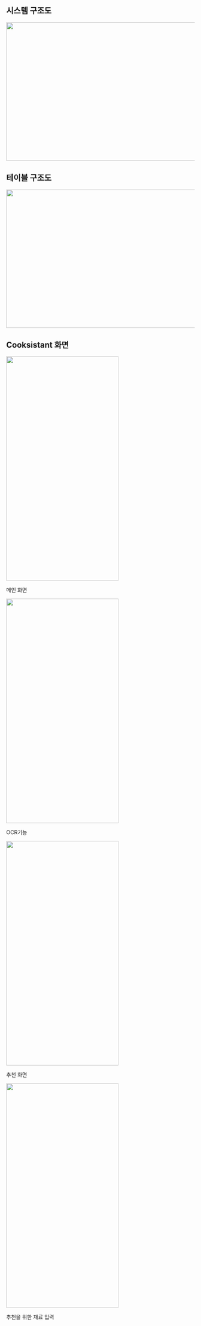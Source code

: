 ## **시스템 구조도**

<img src="https://s3.us-west-2.amazonaws.com/secure.notion-static.com/4479017c-4c6b-4666-babd-d8fbc694c932/_2021-04-09__9.26.18.png?X-Amz-Algorithm=AWS4-HMAC-SHA256&X-Amz-Credential=AKIAT73L2G45O3KS52Y5%2F20210608%2Fus-west-2%2Fs3%2Faws4_request&X-Amz-Date=20210608T044616Z&X-Amz-Expires=86400&X-Amz-Signature=957be62fb21f3ae04c20ddf72bee8e338c1dd124328510422bc9bac2292db48f&X-Amz-SignedHeaders=host&response-content-disposition=filename%20%3D%22_2021-04-09__9.26.18.png%22"  width="700" height="370">

## 테이블 구조도

<img src="https://s3.us-west-2.amazonaws.com/secure.notion-static.com/40383b28-dfe8-467c-bdda-33ec7802f75e/Untitled.png?X-Amz-Algorithm=AWS4-HMAC-SHA256&X-Amz-Credential=AKIAT73L2G45O3KS52Y5%2F20210608%2Fus-west-2%2Fs3%2Faws4_request&X-Amz-Date=20210608T044736Z&X-Amz-Expires=86400&X-Amz-Signature=2e03680b235b87895f5971b2af69a44a696e216161006725f5317ddb40d7ffc9&X-Amz-SignedHeaders=host&response-content-disposition=filename%20%3D%22Untitled.png%22"  width="700" height="370">

## Cooksistant 화면

<img src="https://s3.us-west-2.amazonaws.com/secure.notion-static.com/e84503b8-5556-4a40-92ee-45776439e187/Untitled.png?X-Amz-Algorithm=AWS4-HMAC-SHA256&X-Amz-Credential=AKIAT73L2G45O3KS52Y5%2F20210608%2Fus-west-2%2Fs3%2Faws4_request&X-Amz-Date=20210608T044802Z&X-Amz-Expires=86400&X-Amz-Signature=09c05c27ccc45ceb1b8021032aef8a99fb58f9add86e8c7f819cb30fce7066f2&X-Amz-SignedHeaders=host&response-content-disposition=filename%20%3D%22Untitled.png%22"  width="300" height="600">

메인 화면

<img src="https://s3.us-west-2.amazonaws.com/secure.notion-static.com/62cf9ecf-fd47-4b5d-bc35-c4ed15d22d06/Untitled.png?X-Amz-Algorithm=AWS4-HMAC-SHA256&X-Amz-Credential=AKIAT73L2G45O3KS52Y5%2F20210608%2Fus-west-2%2Fs3%2Faws4_request&X-Amz-Date=20210608T044923Z&X-Amz-Expires=86400&X-Amz-Signature=d7b430f22e4858f751addfc3424cac91f0d79fa1b1c9e706404f93ea1c1b6687&X-Amz-SignedHeaders=host&response-content-disposition=filename%20%3D%22Untitled.png%22"  width="300" height="600">

OCR기능

<img src="https://s3.us-west-2.amazonaws.com/secure.notion-static.com/d95456c3-be70-4622-8d40-e9cfc18eb71f/Untitled.png?X-Amz-Algorithm=AWS4-HMAC-SHA256&X-Amz-Credential=AKIAT73L2G45O3KS52Y5%2F20210608%2Fus-west-2%2Fs3%2Faws4_request&X-Amz-Date=20210608T045030Z&X-Amz-Expires=86400&X-Amz-Signature=07453f71d9b48c78ff8afccafccaf6cc7f251ff1326eee66ec4e5efc2122efc7&X-Amz-SignedHeaders=host&response-content-disposition=filename%20%3D%22Untitled.png%22"  width="300" height="600">

추천 화면

<img src="https://s3.us-west-2.amazonaws.com/secure.notion-static.com/21407dcb-98cb-42bf-a2bc-2db2247b95a3/Untitled.png?X-Amz-Algorithm=AWS4-HMAC-SHA256&X-Amz-Credential=AKIAT73L2G45O3KS52Y5%2F20210608%2Fus-west-2%2Fs3%2Faws4_request&X-Amz-Date=20210608T045058Z&X-Amz-Expires=86400&X-Amz-Signature=d5bbbfa2fa73c35d8b425f51013ea0f7a5c84ce97e33f7ba1795b660adee94ef&X-Amz-SignedHeaders=host&response-content-disposition=filename%20%3D%22Untitled.png%22"  width="300" height="600">

추천을 위한 재료 입력
